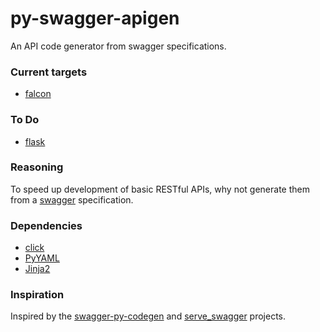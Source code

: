 # py-swagger-apigen
An API code generator from swagger specifications.

### Current targets
* [falcon](http://falconframework.org/)

### To Do
* [flask](https://github.com/pallets/flask)

### Reasoning

To speed up development of basic RESTful APIs, why not generate them from a [swagger](http://swagger.io/) specification.

### Dependencies
* [click](https://github.com/pallets/click)
* [PyYAML](http://pyyaml.org/wiki/PyYAML)
* [Jinja2](https://github.com/pallets/jinja)

### Inspiration

Inspired by the [swagger-py-codegen](https://github.com/guokr/swagger-py-codegen) and [serve_swagger](https://github.com/crowdwave/serve_swagger) projects.
